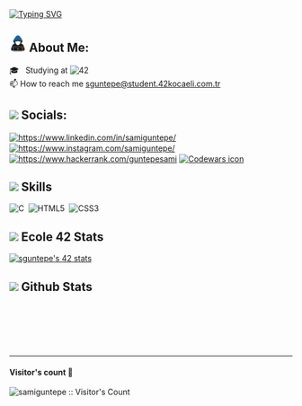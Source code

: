 <div align="left">
<a href="https://github.com/samiguntepe"><img src="https://readme-typing-svg.herokuapp.com?font=Matrix&pause=1000&color=00CC00&width=435&lines=Welcome+to+Sami+G%C3%BCntepe's+Github;Ecole+42+Student" alt="Typing SVG" /></a>


## <picture><img src = "https://github.com/0xAbdulKhalid/0xAbdulKhalid/raw/main/assets/mdImages/about_me.gif" width = 30px></picture> **About Me:**
🎓 &nbsp; Studying at ![42](https://img.shields.io/badge/-Ecole-111111?style=flat&logo=42)<br/>
📫 How to reach me  sguntepe@student.42kocaeli.com.tr

## <img src="https://github.com/TheDudeThatCode/TheDudeThatCode/blob/master/Assets/Earth.gif" width="24px">  **Socials:** 
<a href="https://www.linkedin.com/in/samiguntepe/" target="blank"><img align="center" src="https://raw.githubusercontent.com/rahuldkjain/github-profile-readme-generator/master/src/images/icons/Social/linked-in-alt.svg" alt="https://www.linkedin.com/in/samiguntepe/" height="30" width="40" /></a> 
<a href="https://www.instagram.com/samiguntepe/" target="blank"><img align="center" src="https://raw.githubusercontent.com/rahuldkjain/github-profile-readme-generator/master/src/images/icons/Social/instagram.svg" alt="https://www.instagram.com/samiguntepe/" height="30" width="40" /></a>
<a href="https://www.hackerrank.com/guntepesami" target="blank"><img align="center" src="https://raw.githubusercontent.com/rahuldkjain/github-profile-readme-generator/master/src/images/icons/Social/hackerrank.svg" alt="https://www.hackerrank.com/guntepesami" height="30" width="40" /></a>
<a href="https://www.codewars.com/users/samiguntepe"> <img align="center" height="30"  alt="Codewars icon" src="https://docs.codewars.com/logo.svg"> </a>


## <img src="https://media2.giphy.com/media/QssGEmpkyEOhBCb7e1/giphy.gif?cid=ecf05e47a0n3gi1bfqntqmob8g9aid1oyj2wr3ds3mg700bl&rid=giphy.gif" width ="25"> **Skills**

<p ><img  src="https://img.shields.io/badge/-C-05122A?style=flat&amp;logo=C&amp;logoColor=A8B9CC" height="25" alt="C">&nbsp;
<img  src="https://img.shields.io/badge/-HTML5-05122A?style=flat&amp;logo=HTML5" height="25" alt="HTML5">&nbsp;
<img  src="https://img.shields.io/badge/-CSS-05122A?style=flat&amp;logo=CSS3&amp;logoColor=1572B6" height="25" alt="CSS3">&nbsp;</p>


## <img src="https://media.giphy.com/media/iY8CRBdQXODJSCERIr/giphy.gif" width="30"><b> **Ecole 42 Stats** </b>

<a href="https://profile.intra.42.fr/users/sguntepe"><img width="420" src="https://badge.mediaplus.ma/greenbinary/sguntepe?1337Badge=off&UM6P=off" alt="sguntepe's 42 stats" /></a>
<!--
<a href="https://profile.intra.42.fr/users/sguntepe"><img src="https://badge42.vercel.app/api/v2/clb16cs8m00210fjnxla8ydra/stats?cursusId=21&coalitionId=231" alt="sguntepe's 42 stats" /></a>
-->

## <img src="https://media.giphy.com/media/iY8CRBdQXODJSCERIr/giphy.gif" width="30"><b> **Github Stats** </b>

<p><img width="420" src="https://github-readme-stats.vercel.app/api/top-langs/?username=samiguntepe&amp;theme=chartreuse-dark&amp;hide_border=true&amp;include_all_commits=false&amp;count_private=false&amp;layout=compact" alt=""><br/></p>

<p><img width="420"  src="https://github-readme-stats.vercel.app/api?username=samiguntepe&amp;theme=chartreuse-dark&amp;hide_border=true&amp;include_all_commits=false&amp;count_private=false" alt=""><br/></p>

<p><img width="420"  src="https://github-readme-streak-stats.herokuapp.com/?user=samiguntepe&amp;theme=chartreuse-dark&amp;hide_border=true" alt=""></p>

<!--
## 📈 **Github Activity Graph**
<p><a href="https://github.com/samiguntepe"><img src="https://activity-graph.herokuapp.com/graph?username=samiguntepe&theme=merko" alt="samiguntepe;s github activity graph"></a></p>
-->
---
<h4 align="left">Visitor's count 👀</h4>
<p align="left"><img width="210" src="https://profile-counter.glitch.me/{samiguntepe}/count.svg" alt="samiguntepe :: Visitor's Count" /></p>
<br/>
<!-- Proudly created with GPRM ( https://gprm.itsvg.in ) -->
</div>
